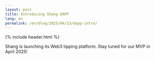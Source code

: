```yaml
---
layout: post
title: Introducing Shang DAPP
lang: en
permalink: /en/blog/2025/04/13/dapp-intro/
---
```

{% include header.html %}

Shang is launching its Web3 tipping platform. Stay tuned for our MVP in April 2025!